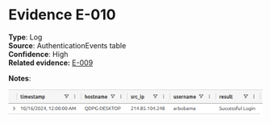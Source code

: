 # Evidence E-010

**Type**: Log  
**Source**: AuthenticationEvents table  
**Confidence**: High  
**Related evidence:** [E-009](evidence/E-009_Helpdesk_reseted_Arracks_password.md)  

**Notes**: 

![Successful login to Bobama's machine](images/E-010_Successful_login_to_Bobamas_machine.png)